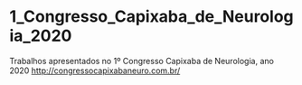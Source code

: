 # 1_Congresso_Capixaba_de_Neurologia_2020
Trabalhos apresentados no 1º Congresso Capixaba de Neurologia, ano 2020
http://congressocapixabaneuro.com.br/
